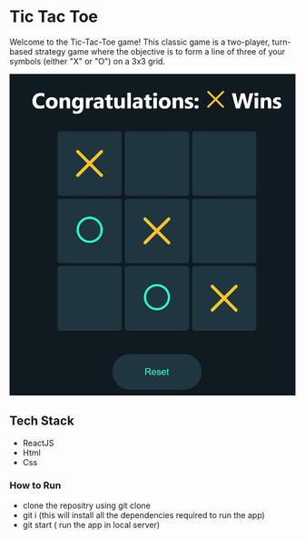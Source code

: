 # Tic Tac Toe

Welcome to the Tic-Tac-Toe game! This classic game is a two-player, turn-based strategy game where the objective is to form a line of three of your symbols (either "X" or "O") on a 3x3 grid.

![Alt text](/Tic-tac-toe.png)

## Tech Stack

- ReactJS
- Html
- Css


### How to Run
- clone the repositry using git clone
- git i (this will install all the dependencies required to run the app)
- git start ( run the app in local server)
